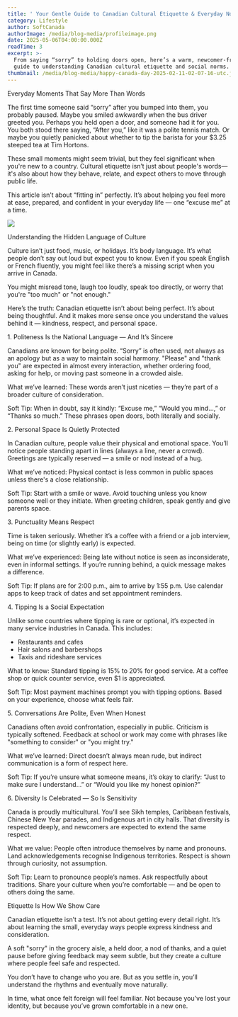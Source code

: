 ```yaml
---
title: ' Your Gentle Guide to Canadian Cultural Etiquette & Everyday Norms'
category: Lifestyle
author: SoftCanada
authorImage: /media/blog-media/profileimage.png
date: 2025-05-06T04:00:00.000Z
readTime: 3
excerpt: >-
  From saying “sorry” to holding doors open, here’s a warm, newcomer-friendly
  guide to understanding Canadian cultural etiquette and social norms.
thumbnail: /media/blog-media/happy-canada-day-2025-02-11-02-07-16-utc.jpg
---
```


Everyday Moments That Say More Than Words

The first time someone said “sorry” after you bumped into them, you probably paused. Maybe you smiled awkwardly when the bus driver greeted you. Perhaps you held open a door, and someone had it for you. You both stood there saying, “After you,” like it was a polite tennis match. Or maybe you quietly panicked about whether to tip the barista for your $3.25 steeped tea at Tim Hortons.

These small moments might seem trivial, but they feel significant when you're new to a country. Cultural etiquette isn’t just about people's words—it's also about how they behave, relate, and expect others to move through public life.

This article isn’t about “fitting in” perfectly. It’s about helping you feel more at ease, prepared, and confident in your everyday life — one  “excuse me” at a time.

![](/media/blog-media/four-people-taking-selfie-shot-outdoors-at-new-yea-2024-10-31-04-28-52-utc.jpg)

Understanding the Hidden Language of Culture

Culture isn’t just food, music, or holidays. It’s body language. It’s what people don’t say out loud but expect you to know. Even if you speak English or French fluently, you might feel like there’s a missing script when you arrive in Canada.

You might misread tone, laugh too loudly, speak too directly, or worry that you're "too much" or "not enough."

Here’s the truth: Canadian etiquette isn’t about being perfect. It’s about being thoughtful. And it makes more sense once you understand the values behind it — kindness, respect, and personal space.

1\. Politeness Is the National Language — And It’s Sincere

Canadians are known for being polite. “Sorry” is often used, not always as an apology but as a way to maintain social harmony. "Please" and "thank you" are expected in almost every interaction, whether ordering food, asking for help, or moving past someone in a crowded aisle.

What we’ve learned: These words aren’t just niceties — they’re part of a broader culture of consideration.

Soft Tip: When in doubt, say it kindly: “Excuse me,” “Would you mind...,” or “Thanks so much.” These phrases open doors, both literally and socially.

2\. Personal Space Is Quietly Protected

In Canadian culture, people value their physical and emotional space. You’ll notice people standing apart in lines (always a line, never a crowd). Greetings are typically reserved — a smile or nod instead of a hug.

What we’ve noticed: Physical contact is less common in public spaces unless there's a close relationship.

Soft Tip: Start with a smile or wave. Avoid touching unless you know someone well or they initiate. When greeting children, speak gently and give parents space.

3\. Punctuality Means Respect

Time is taken seriously. Whether it’s a coffee with a friend or a job interview, being on time (or slightly early) is expected.

What we’ve experienced: Being late without notice is seen as inconsiderate, even in informal settings. If you’re running behind, a quick message makes a difference.

Soft Tip: If plans are for 2:00 p.m., aim to arrive by 1:55 p.m. Use calendar apps to keep track of dates and set appointment reminders.

4\. Tipping Is a Social Expectation

Unlike some countries where tipping is rare or optional, it’s expected in many service industries in Canada. This includes:

* Restaurants and cafes
* Hair salons and barbershops
* Taxis and rideshare services

What to know: Standard tipping is 15% to 20% for good service. At a coffee shop or quick counter service, even $1 is appreciated.

Soft Tip: Most payment machines prompt you with tipping options. Based on your experience, choose what feels fair.

5\. Conversations Are Polite, Even When Honest

Canadians often avoid confrontation, especially in public. Criticism is typically softened. Feedback at school or work may come with phrases like "something to consider" or "you might try."

What we’ve learned: Direct doesn’t always mean rude, but indirect communication is a form of respect here.

Soft Tip: If you’re unsure what someone means, it’s okay to clarify: “Just to make sure I understand…” or “Would you like my honest opinion?”

6\. Diversity Is Celebrated — So Is Sensitivity

Canada is proudly multicultural. You’ll see Sikh temples, Caribbean festivals, Chinese New Year parades, and Indigenous art in city halls. That diversity is respected deeply, and newcomers are expected to extend the same respect.

What we value: People often introduce themselves by name and pronouns. Land acknowledgements recognise Indigenous territories. Respect is shown through curiosity, not assumption.

Soft Tip: Learn to pronounce people’s names. Ask respectfully about traditions. Share your culture when you’re comfortable — and be open to others doing the same.

Etiquette Is How We Show Care

Canadian etiquette isn’t a test. It’s not about getting every detail right. It’s about learning the small, everyday ways people express kindness and consideration.

A soft "sorry" in the grocery aisle, a held door, a nod of thanks, and a quiet pause before giving feedback may seem subtle, but they create a culture where people feel safe and respected.

You don’t have to change who you are. But as you settle in, you’ll understand the rhythms and eventually move naturally.

In time, what once felt foreign will feel familiar. Not because you’ve lost your identity, but because you’ve grown comfortable in a new one.
